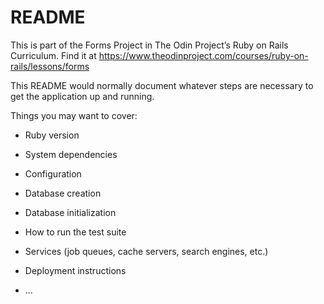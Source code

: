 # README

This is part of the Forms Project in The Odin Project’s Ruby on Rails Curriculum. Find it at https://www.theodinproject.com/courses/ruby-on-rails/lessons/forms

This README would normally document whatever steps are necessary to get the
application up and running.

Things you may want to cover:

* Ruby version

* System dependencies

* Configuration

* Database creation

* Database initialization

* How to run the test suite

* Services (job queues, cache servers, search engines, etc.)

* Deployment instructions

* ...
